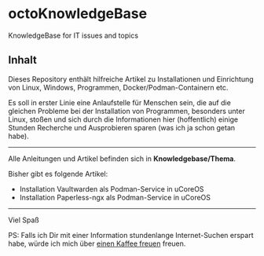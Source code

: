 # octoKnowledgeBase
KnowledgeBase for IT issues and topics

## Inhalt
Dieses Repository enthält hilfreiche Artikel zu Installationen und Einrichtung von Linux, Windows, Programmen, Docker/Podman-Containern etc.

Es soll in erster Linie eine Anlaufstelle für Menschen sein, die auf die gleichen Probleme bei der Installation von Programmen, besonders unter Linux, stoßen und sich durch die Informationen hier (hoffentlich) einige Stunden Recherche und Ausprobieren sparen (was ich ja schon getan habe).

---

Alle Anleitungen und Artikel befinden sich in **Knowledgebase/Thema**.

Bisher gibt es folgende Artikel:
- Installation Vaultwarden als Podman-Service in uCoreOS
- Installation Paperless-ngx als Podman-Service in uCoreOS

---

Viel Spaß

PS:
Falls ich Dir mit einer Information stundenlange Internet-Suchen erspart habe, würde ich mich über <a href="https://buymeacoffee.com/octank" target="_empty" title="Link zu buymeacoffee">einen Kaffee freuen</a> freuen.

